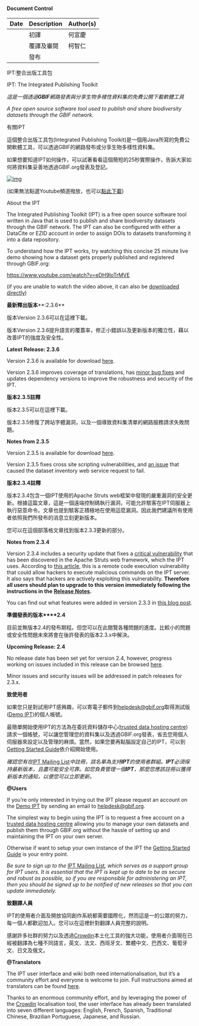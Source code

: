 #### Document Control
| Date | Description | Author(s) |
| ---- | ----------- | --------- |
|      | 初譯        | 何宣慶    |
|      | 覆譯及審閱  | 柯智仁    |
|      | 發布        |           |



IPT:整合出版工具包

IPT: The Integrated Publishing Toolkit

*這是一個透過**GBIF**網路發表與分享生物多樣性資料集的免費公開下載軟體工具*

*A free open source software tool used to publish and share biodiversity datasets through the GBIF network.*

 

 

有關IPT

這個整合出版工具包(Integrated Publishing Toolkit)是一個用Java所寫的免費公開軟體工具，可以透過GBIF的網路發布或分享生物多樣性資料集。

如果想要知道IPT如何操作，可以試著看看這個簡短的25秒實際操作，告訴大家如何將資料集妥善地透過GBIF.org發表及登記。

[![img](file:////Users/cko/Library/Group%20Containers/UBF8T346G9.Office/TemporaryItems/msohtmlclip/clip_image002.png)](https://www.youtube.com/watch?v=eDH9IoTrMVE)

(如果無法點選Youtube頻道撥放，也可以[點此下載](https://videos.ctfassets.net/q553fnlofhvs/3iCjm4lxRSiCYE6Qq2A4GG/63b5690e48de42b0872ba4c25d629fe9/Introduction_to_publishing_using_the_GBIF_Integrated_Publishing_Toolkit__28IPT_29.mp4))

 

About the IPT

The Integrated Publishing Toolkit (IPT) is a free open source software tool written in Java that is used to publish and share biodiversity datasets through the GBIF network. The IPT can also be configured with either a DataCite or EZID account in order to assign DOIs to datasets transforming it into a data repository.

 

To understand how the IPT works, try watching this concise 25 minute live demo showing how a dataset gets properly published and registered through GBIF.org:

 

https://www.youtube.com/watch?v=eDH9IoTrMVE

 

(if you are unable to watch the video above, it can also be [downloaded directly](http://videos.contentful.com/q553fnlofhvs/3iCjm4lxRSiCYE6Qq2A4GG/63b5690e48de42b0872ba4c25d629fe9/Introduction_to_publishing_using_the_GBIF_Integrated_Publishing_Toolkit__28IPT_29.mp4))

 

**最新釋出版本****:2.3.6**

版本Version 2.3.6可以在這裡下載。

版本Version 2.3.6提升語言的覆蓋率，修正小錯誤以及更新版本的獨立性，藉以改善IPT的強度及安全性。

**Latest Release: 2.3.6**

Version 2.3.6 is available for download [here](http://repository.gbif.org/content/groups/gbif/org/gbif/ipt/2.3.6/ipt-2.3.6.war).

Version 2.3.6 improves coverage of translations, has [minor bug fixes](https://github.com/gbif/ipt/issues?q=is%3Aissue+milestone%3A2.3.6+is%3Aclosed) and updates dependency versions to improve the robustness and security of the IPT.

 

**版本****2.3.5****註釋**

版本2.3.5可以在這裡下載。

版本2.3.5修復了跨站字體漏洞，以及一個導致資料集清單的網路服務請求失敗問題。

**Notes from 2.3.5**

Version 2.3.5 is available for download [here](http://repository.gbif.org/content/groups/gbif/org/gbif/ipt/2.3.5/ipt-2.3.5.war).

Version 2.3.5 fixes cross site scripting vulnerabilities, and [an issue](https://github.com/gbif/ipt/issues/1344) that caused the dataset inventory web service request to fail.

 

**版本****2.3.4****註釋**

版本2.3.4包含一個IPT使用的Apache Struts web框架中發現的嚴重漏洞的安全更新。根據這篇文章，這是一個遠端控制碼執行漏洞，可能允許駭客在IPT伺服器上執行惡意命令。文章也提到駭客正積極地在使用這麼漏洞。因此我們建議所有使用者依照我們所發布的消息立刻更新版本。

您可以在這個部落格文章找到版本2.3.3更新的部分。

**Notes from 2.3.4**

Version 2.3.4 includes a security update that fixes a [critical vulnerability](https://struts.apache.org/docs/s2-045.html) that has been discovered in the Apache Struts web framework, which the IPT uses. According to [this article](http://thehackernews.com/2017/03/apache-struts-framework.html), this is a remote code execution vulnerability that could allow hackers to execute malicious commands on the IPT server. It also says that hackers are actively exploiting this vulnerability. **Therefore all users should plan to upgrade to this version immediately following the instructions in the** [**Release Notes**](https://github.com/gbif/ipt/wiki/IPTReleaseNotes233.wiki)**.**

You can find out what features were added in version 2.3.3 in [this blog post](http://gbif.blogspot.dk/2017/01/ipt-v233-your-repository-for.html).

 

**準備發表的版本****2.4**

目前並無版本2.4的發布期程。但您可以在此閱覽各種問題的進度。比較小的問題或安全性問題未來將會在後許發表的版本2.3.x中解決。

**Upcoming Release: 2.4**

No release date has been set yet for version 2.4, however, progress working on issues included in this release can be browsed [here](https://github.com/gbif/ipt/projects/2).

Minor issues and security issues will be addressed in patch releases for 2.3.x.

 

**致使用者**

  如果您只是對試用IPT感興趣，可以寄電子郵件到[helpdesk@gbif.org](mailto:helpdesk@gbif.org)取得測試版([Demo IPT](http://ipt.gbif.org/))的個人帳號。

  最簡單開始使用IPT的方法為在委託資料儲存中心([trusted data hosting centre](https://github.com/gbif/ipt/wiki/dataHostingCentres))請求一個帳號，可以讓您管理您的資料集以及透過GBIF.org發表，省去您用個人伺服器來設定以及管理的麻煩。當然，如果您要再點腦設定自己的IPT，可以到[Getting Started Guide](https://github.com/gbif/ipt/wiki/IPT2ManualNotes.wiki#getting-started-guide)依介紹開始使用。

*確認您有在*[IPT Mailing List](https://lists.gbif.org/mailman/listinfo/ipt/)*中註冊，該名單為支持**IPT**的使用者群組。**IPT**必須保持最新版本，且盡可能安全可靠。如您負責管理一個**IPT**，那麼您應該註冊以獲得新版本的通知，以便您可以立即更新。*

**@Users**

If you’re only interested in trying out the IPT please request an account on the [Demo IPT](http://ipt.gbif.org/) by sending an email to helpdesk@gbif.org.

The simplest way to begin using the IPT is to request a free account on a [trusted data hosting centre](https://github.com/gbif/ipt/wiki/dataHostingCentres) allowing you to manage your own datasets and publish them through GBIF.org without the hassle of setting up and maintaining the IPT on your own server.

Otherwise if want to setup your own instance of the IPT the [Getting Started Guide](https://github.com/gbif/ipt/wiki/IPT2ManualNotes.wiki#getting-started-guide) is your entry point.

*Be sure to sign up to the* [IPT Mailing List](https://lists.gbif.org/mailman/listinfo/ipt/)*, which serves as a support group for IPT users. It is essential that the IPT is kept up to date to be as secure and robust as possible, so if you are responsible for administering an IPT, then you should be signed up to be notified of new releases so that you can update immediately.*

 

**致翻譯人員**

  IPT的使用者介面及開放協同創作系統都需要國際化，然而這是一的公眾的努力，每一個人都歡迎加入。您可以在這裡針對翻譯人員完整的說明。

  感謝許多社群的努力以及透過[Crowdin](https://crowdin.com/project/gbif-ipt)本土化工具的強大功能，使用者介面現在已經被翻譯為七種不同語言，英文、法文、西班牙文、繁體中文、巴西文、葡萄牙文、日文及俄文。

**@Translators**

The IPT user interface and wiki both need internationalisation, but it’s a community effort and everyone is welcome to join. Full instructions aimed at translators can be found [here](https://github.com/gbif/ipt/wiki/HowToTranslate.wiki).

Thanks to an enormous community effort, and by leveraging the power of the [Crowdin](https://crowdin.com/project/gbif-ipt) localisation tool, the user interface has already been translated into seven different languages: English, French, Spanish, Traditional Chinese, Brazilian Portuguese, Japanese, and Russian.